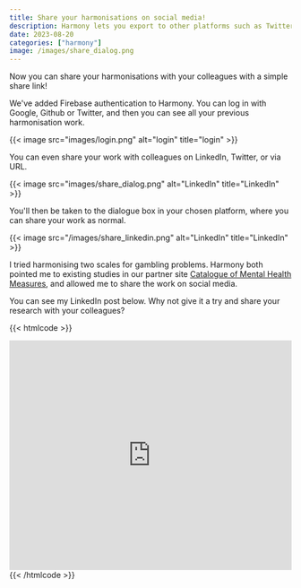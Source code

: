 ```yaml
---
title: Share your harmonisations on social media!
description: Harmony lets you export to other platforms such as Twitter, LinkedIn.
date: 2023-08-20
categories: ["harmony"]
image: /images/share_dialog.png
---
```


Now you can share your harmonisations with your colleagues with a simple share link!

We've added Firebase authentication to Harmony. You can log in with Google, Github or Twitter, and then you can see all your previous harmonisation work.

{{< image src="images/login.png" alt="login" title="login" >}}

You can even share your work with colleagues on LinkedIn, Twitter, or via URL.

{{< image src="images/share_dialog.png" alt="LinkedIn" title="LinkedIn" >}}

You'll then be taken to the dialogue box in your chosen platform, where you can share your work as normal.

{{< image src="/images/share_linkedin.png" alt="LinkedIn" title="LinkedIn" >}}

I tried harmonising two scales for gambling problems. Harmony both pointed me to existing studies in our partner site [Catalogue of Mental Health Measures](https://www.cataloguementalhealth.ac.uk/), and allowed me to share the work on social media.

You can see my LinkedIn post below. Why not give it a try and share your research with your colleagues?

{{< htmlcode >}}
<iframe src="https://www.linkedin.com/embed/feed/update/urn:li:share:7099069432378834944" height="410" width="504" frameborder="0" allowfullscreen="" title="Embedded post"></iframe>
{{< /htmlcode >}}
